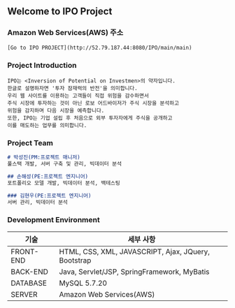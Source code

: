 ## Welcome to IPO Project



### Amazon Web Services(AWS) 주소
```
[Go to IPO PROJECT](http://52.79.187.44:8080/IPO/main/main)
```



### Project Introduction
```
IPO는 <Inversion of Potential on Investmen>의 약자입니다. 
한글로 설명하자면 '투자 잠재력의 반전'을 의미합니다. 
우리 웹 사이트를 이용하는 고객들이 직접 위험을 감수하면서 
주식 시장에 투자하는 것이 아닌 로보 어드바이저가 주식 시장을 분석하고 
위험을 감지하며 다음 시장을 예측합니다. 
또한, IPO는 기업 설립 후 처음으로 외부 투자자에게 주식을 공개하고 
이를 매도하는 업무를 의미합니다.
```



### Project Team

```markdown
# 박성진(PM:프로젝트 매니저)
풀스택 개발, 서버 구축 및 관리, 빅데이터 분석

## 손해성(PE:프로젝트 엔지니어)
포트폴리오 모델 개발, 빅데이터 분석, 백테스팅

### 김현우(PE:프로젝트 엔지니어)
서버 관리, 빅데이터 분석
```



### Development Environment
기술 | 세부 사항
------------------------ | -------------------------
FRONT-END| HTML, CSS, XML, JAVASCRIPT, Ajax, JQuery, Bootstrap
BACK-END | Java, Servlet/JSP, SpringFramework, MyBatis
DATABASE | MySQL 5.7.20
SERVER | Amazon Web Services(AWS)


